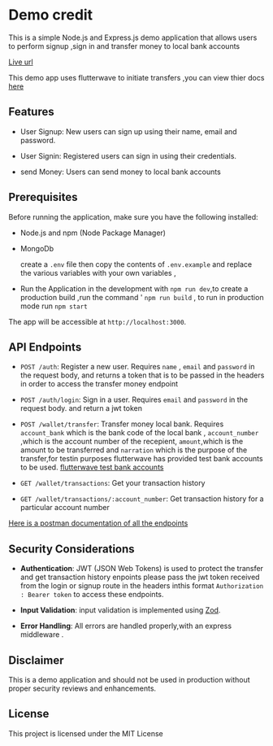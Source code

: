 # Demo credit

This is a simple Node.js and Express.js demo application that allows users to perform signup ,sign in and transfer money to local bank accounts

[Live url](https://zealous-ox-tam.cyclic.app/)

This demo app uses flutterwave to initiate transfers ,you can view thier docs [here](https://developer.flutterwave.com/ "here")

## Features

- User Signup: New users can sign up using their name, email and password.
- User Signin: Registered users can sign in using their credentials.

- send Money: Users can send money to local bank accounts

## Prerequisites

Before running the application, make sure you have the following installed:

- Node.js and npm (Node Package Manager)
- MongoDb

  create a `.env` file then copy the contents of `.env.example` and replace the various variables with your own variables ,

- Run the Application in the development with `npm run dev`,to create a production build ,run the command ' `npm run build` , to run in production mode run `npm start`

The app will be accessible at `http://localhost:3000`.

## API Endpoints

- `POST /auth`: Register a new user. Requires `name` , `email` and `password` in the request body, and returns a token that is to be passed in the headers in order to access the transfer money endpoint

- `POST /auth/login`: Sign in a user. Requires `email` and `password` in the request body. and return a jwt token

- `POST /wallet/transfer`: Transfer money local bank. Requires ` account_bank` which is the bank code of the local bank , `account_number` ,which is the account number of the recepient, `amount`,which is the amount to be transferred and `narration` which is the purpose of the transfer,for testin purposes flutterwave has provided test bank accounts to be used. [flutterwave test bank accounts](https://developer.flutterwave.com/docs/integration-guides/testing-helpers/ "flutterwave test bank accounts")

- `GET /wallet/transactions`: Get your transaction history
- `GET /wallet/transactions/:account_number`: Get transaction history for a particular account number

[Here is a postman documentation of all the endpoints](https://documenter.getpostman.com/view/20589483/2s9YeBdZCT "here is a postman documentation of all the endpoints")

## Security Considerations

- **Authentication**: JWT (JSON Web Tokens) is used to protect the transfer and get transaction history enpoints please pass the jwt token received from the login or signup route in the headers inthis format `Authorization : Bearer token` to access these endpoints.

- **Input Validation**: input validation is implemented using [Zod](https://zod.dev/ "Zod").
- **Error Handling**: All errors are handled properly,with an express middleware .

## Disclaimer

This is a demo application and should not be used in production without proper security reviews and enhancements.

## License

This project is licensed under the MIT License
